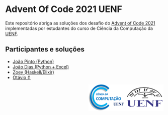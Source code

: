 # Advent Of Code 2021 UENF

Este repositório abriga as soluções dos desafio do [Advent of Code 2021](https://adventofcode.com) implementadas por estudantes do curso de Ciência da Computação da [UENF](https://uenf.br/portal/).

## Participantes e soluções
- [João Pinto (Python)](./jpinto/)
- [João Dias (Python + Excel)][jvfd3]
- [Zoey (Haskell/Elixir)](./math/)
- [Otávio ()](./otavio)

<div align="center" style="width: 100%">
  <img align="right" width="120" height="85" src="./assets/uenf.png" />
  <img align="right" width="120" height="85" src="./assets/cc.png" />
</div>

[jvfd3]: https://github.com/cciuenf/aoc2021/tree/main/participants/joao_dias "Aoba"
